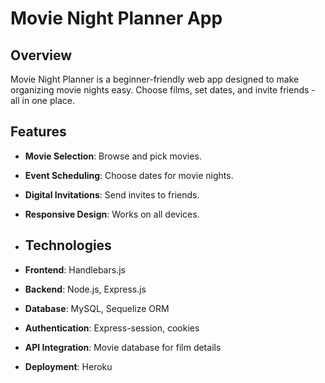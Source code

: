 # Movie Night Planner App

## Overview
Movie Night Planner is a beginner-friendly web app designed to make organizing movie nights easy. Choose films, set dates, and invite friends - all in one place.

## Features
- **Movie Selection**: Browse and pick movies.
- **Event Scheduling**: Choose dates for movie nights.
- **Digital Invitations**: Send invites to friends.
- **Responsive Design**: Works on all devices.

- ## Technologies
- **Frontend**: Handlebars.js
- **Backend**: Node.js, Express.js
- **Database**: MySQL, Sequelize ORM
- **Authentication**: Express-session, cookies
- **API Integration**: Movie database for film details
- **Deployment**: Heroku
